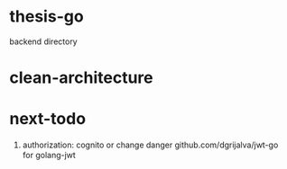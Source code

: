 # thesis-go
backend directory

# clean-architecture

# next-todo
1. authorization: cognito or change danger github.com/dgrijalva/jwt-go　for golang-jwt
